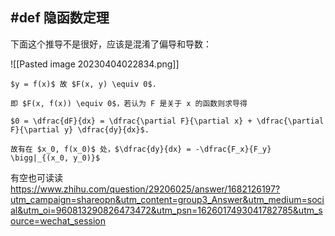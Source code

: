 ## #def 隐函数定理

下面这个推导不是很好，应该是混淆了偏导和导数：

![[Pasted image 20230404022834.png]]

```ad-note
$y = f(x)$ 故 $F(x, y) \equiv 0$.

即 $F(x, f(x)) \equiv 0$，若认为 F 是关于 x 的函数则求导得

$0 = \dfrac{dF}{dx} = \dfrac{\partial F}{\partial x} + \dfrac{\partial F}{\partial y} \dfrac{dy}{dx}$.

故有在 $x_0, f(x_0)$ 处，$\dfrac{dy}{dx} = -\dfrac{F_x}{F_y} \bigg|_{(x_0, y_0)}$
```


有空也可读读 https://www.zhihu.com/question/29206025/answer/1682126197?utm_campaign=shareopn&utm_content=group3_Answer&utm_medium=social&utm_oi=960813290826473472&utm_psn=1626017493041782785&utm_source=wechat_session










